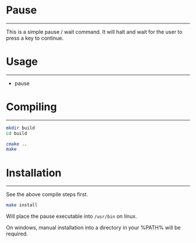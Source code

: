 Pause
======
------------

This is a simple pause / wait command. It will halt and wait for the user to press a key to continue.

Usage
======
----------

- pause


Compiling
=======
-------

```bash
mkdir build
cd build

cmake ..
make
```

Installation
=======
-----

See the above compile steps first.
```bash
make install
```

Will place the pause executable into `/usr/bin` on linux.


On windows, manual installation into a directory in your %PATH% will be required.